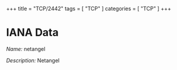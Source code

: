 +++
title = "TCP/2442"
tags = [ "TCP" ]
categories = [ "TCP" ]
+++

# IANA Data

_Name:_ netangel

_Description:_ Netangel

